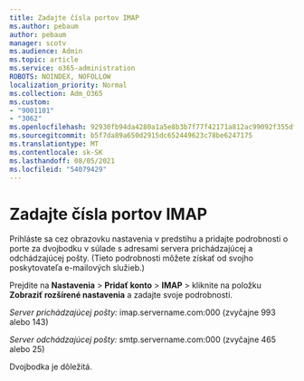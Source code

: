 ```yaml
---
title: Zadajte čísla portov IMAP
ms.author: pebaum
author: pebaum
manager: scotv
ms.audience: Admin
ms.topic: article
ms.service: o365-administration
ROBOTS: NOINDEX, NOFOLLOW
localization_priority: Normal
ms.collection: Adm_O365
ms.custom:
- "9001101"
- "3062"
ms.openlocfilehash: 92930fb94da4280a1a5e8b3b7f77f42171a812ac99092f355df0f5481e3f3909
ms.sourcegitcommit: b5f7da89a650d2915dc652449623c78be6247175
ms.translationtype: MT
ms.contentlocale: sk-SK
ms.lasthandoff: 08/05/2021
ms.locfileid: "54079429"
---
```

# <a name="enter-imap-port-numbers"></a>Zadajte čísla portov IMAP

Prihláste sa cez obrazovku nastavenia v predstihu a pridajte podrobnosti o porte za dvojbodku v súlade s adresami servera prichádzajúcej a odchádzajúcej pošty. (Tieto podrobnosti môžete získať od svojho poskytovateľa e-mailových služieb.) 

Prejdite na **Nastavenia**  >  **Pridať konto**  >  **IMAP** > kliknite na položku **Zobraziť rozšírené nastavenia** a zadajte svoje podrobnosti. 

*Server prichádzajúcej pošty:* imap.servername.com:000 (zvyčajne 993 alebo 143) 

*Server odchádzajúcej pošty:* smtp.servername.com:000 (zvyčajne 465 alebo 25) 

Dvojbodka je dôležitá. 
